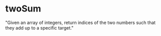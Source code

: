 # twoSum
"Given an array of integers, return indices of the two numbers such that they add up to a specific target."
